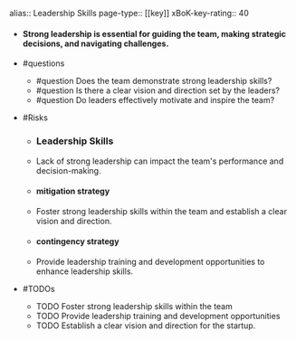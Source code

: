 alias:: Leadership Skills
page-type:: [[key]]
xBoK-key-rating:: 40
- #### Strong leadership is essential for guiding the team, making strategic decisions, and navigating challenges.
- #questions
  - #question Does the team demonstrate strong leadership skills?
  - #question Is there a clear vision and direction set by the leaders?
  - #question Do leaders effectively motivate and inspire the team?
- #Risks

  - ### Leadership Skills
  - Lack of strong leadership can impact the team's performance and decision-making.
  - #### mitigation strategy
  - Foster strong leadership skills within the team and establish a clear vision and direction.
  - #### contingency strategy
  - Provide leadership training and development opportunities to enhance leadership skills.
- #TODOs
  - TODO Foster strong leadership skills within the team
  - TODO  Provide leadership training and development opportunities
  - TODO  Establish a clear vision and direction for the startup.


